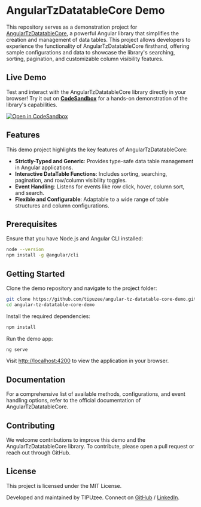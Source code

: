 # AngularTzDatatableCore Demo

This repository serves as a demonstration project for [AngularTzDatatableCore](https://github.com/tipuzee/angular-tz-datatable-core), a powerful Angular library that simplifies the creation and management of data tables. This project allows developers to experience the functionality of AngularTzDatatableCore firsthand, offering sample configurations and data to showcase the library's searching, sorting, pagination, and customizable column visibility features.

## Live Demo

Test and interact with the AngularTzDatatableCore library directly in your browser! Try it out on **[CodeSandbox](https://codesandbox.io/)** for a hands-on demonstration of the library's capabilities.

[![Open in CodeSandbox](https://img.shields.io/badge/Open%20in-CodeSandbox-%2300bfa5?style=flat-square&logo=codesandbox)](https://codesandbox.io/)

## Features

This demo project highlights the key features of AngularTzDatatableCore:

- **Strictly-Typed and Generic**: Provides type-safe data table management in Angular applications.
- **Interactive DataTable Functions**: Includes sorting, searching, pagination, and row/column visibility toggles.
- **Event Handling**: Listens for events like row click, hover, column sort, and search.
- **Flexible and Configurable**: Adaptable to a wide range of table structures and column configurations.

## Prerequisites

Ensure that you have Node.js and Angular CLI installed:

```bash
node --version
npm install -g @angular/cli
```

## Getting Started

Clone the demo repository and navigate to the project folder:

```bash
git clone https://github.com/tipuzee/angular-tz-datatable-core-demo.git
cd angular-tz-datatable-core-demo
```

Install the required dependencies:

```bash
npm install
```

Run the demo app:

```bash
ng serve
```

Visit [http://localhost:4200](http://localhost:4200) to view the application in your browser.

## Documentation

For a comprehensive list of available methods, configurations, and event handling options, refer to the official documentation of AngularTzDatatableCore.

## Contributing

We welcome contributions to improve this demo and the AngularTzDatatableCore library. To contribute, please open a pull request or reach out through GitHub.

## License

This project is licensed under the MIT License.

Developed and maintained by TIPUzee. Connect on [GitHub](https://www.github.com/tipuzee) / [LinkedIn](https://www.linkedin.com/in/tipuzee).

